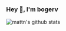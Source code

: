 ### Hey 👋, I'm bogerv

<!--
**bogerv/bogerv** is a ✨ _special_ ✨ repository because its `README.md` (this file) appears on your GitHub profile.

Here are some ideas to get you started:

- 🔭 I’m currently working on ...
- 🌱 I’m currently learning ...
- 👯 I’m looking to collaborate on ...
- 🤔 I’m looking for help with ...
- 💬 Ask me about ...
- 📫 How to reach me: ...
- 😄 Pronouns: ...
- ⚡ Fun fact: ...
![Top Langs](https://github-readme-stats.vercel.app/api/top-langs/?username=bogerv&hide=html)
-->

![mattn's github stats](https://github-readme-stats.vercel.app/api?username=bogerv&show_icons=true&count_private=true&line_height=40)
